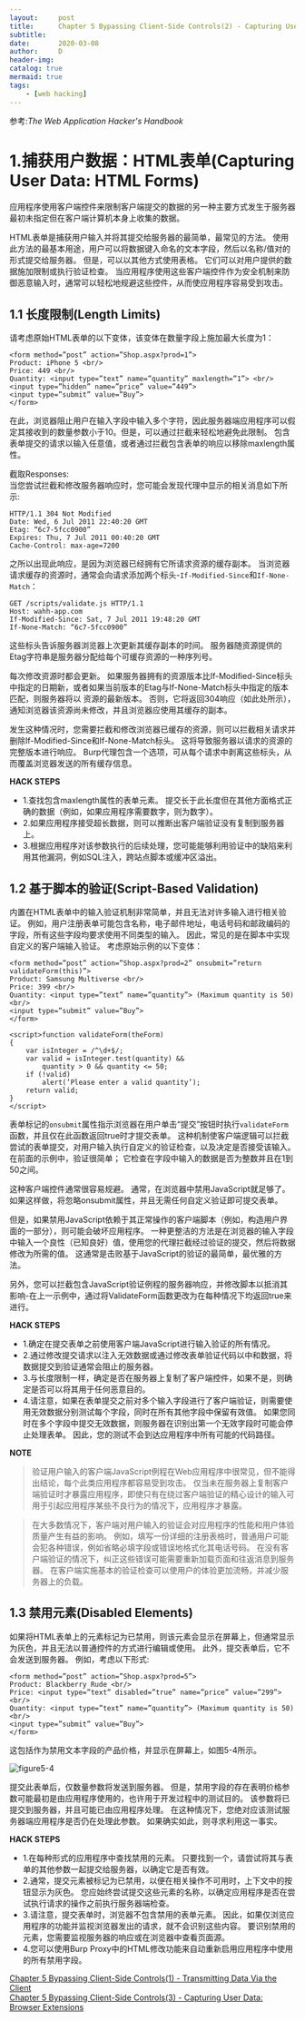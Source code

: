 ```yaml
---
layout:     post
title:      Chapter 5 Bypassing Client-Side Controls(2) - Capturing User Data:HTML Forms
subtitle:   
date:       2020-03-08
author:     D
header-img: 
catalog: true
mermaid: true
tags:
    - [web hacking]
---
```


参考:*The Web Application Hacker's Handbook* 

# 1.捕获用户数据：HTML表单(Capturing User Data: HTML Forms)

应用程序使用客户端控件来限制客户端提交的数据的另一种主要方式发生于服务器最初未指定但在客户端计算机本身上收集的数据。

HTML表单是捕获用户输入并将其提交给服务器的最简单，最常见的方法。 使用此方法的最基本用途，用户可以将数据键入命名的文本字段，然后以名称/值对的形式提交给服务器。 但是，可以以其他方式使用表格。 它们可以对用户提供的数据施加限制或执行验证检查。 当应用程序使用这些客户端控件作为安全机制来防御恶意输入时，通常可以轻松地规避这些控件，从而使应用程序容易受到攻击。

## 1.1 长度限制(Length Limits)

请考虑原始HTML表单的以下变体，该变体在数量字段上施加最大长度为1：
```
<form method=”post” action=”Shop.aspx?prod=1”>
Product: iPhone 5 <br/>
Price: 449 <br/>
Quantity: <input type=”text” name=”quantity” maxlength=”1”> <br/>
<input type=”hidden” name=”price” value=”449”>
<input type=”submit” value=”Buy”>
</form>
```
在此，浏览器阻止用户在输入字段中输入多个字符，因此服务器端应用程序可以假定其接收到的数量参数小于10。但是，可以通过拦截来轻松地避免此限制。 包含表单提交的请求以输入任意值，或者通过拦截包含表单的响应以移除maxlength属性。

截取Responses:<br>
当您尝试拦截和修改服务器响应时，您可能会发现代理中显示的相关消息如下所示:<br>
```
HTTP/1.1 304 Not Modified
Date: Wed, 6 Jul 2011 22:40:20 GMT
Etag: “6c7-5fcc0900”
Expires: Thu, 7 Jul 2011 00:40:20 GMT
Cache-Control: max-age=7200
```
之所以出现此响应，是因为浏览器已经拥有它所请求资源的缓存副本。 当浏览器请求缓存的资源时，通常会向请求添加两个标头-`If-Modified-Since`和`If-None-Match`：
```
GET /scripts/validate.js HTTP/1.1
Host: wahh-app.com
If-Modified-Since: Sat, 7 Jul 2011 19:48:20 GMT
If-None-Match: “6c7-5fcc0900”
```
这些标头告诉服务器浏览器上次更新其缓存副本的时间。 服务器随资源提供的Etag字符串是服务器分配给每个可缓存资源的一种序列号。

每次修改资源时都会更新。 如果服务器拥有的资源版本比If-Modified-Since标头中指定的日期新，或者如果当前版本的Etag与If-None-Match标头中指定的版本匹配，则服务器将以 资源的最新版本。 否则，它将返回304响应（如此处所示），通知浏览器该资源尚未修改，并且浏览器应使用其缓存的副本。

发生这种情况时，您需要拦截和修改浏览器已缓存的资源，则可以拦截相关请求并删除If-Modified-Since和If-None-Match标头。 这将导致服务器以请求的资源的完整版本进行响应。 Burp代理包含一个选项，可从每个请求中剥离这些标头，从而覆盖浏览器发送的所有缓存信息。

**HACK STEPS**
- 1.查找包含maxlength属性的表单元素。 提交长于此长度但在其他方面格式正确的数据（例如，如果应用程序需要数字，则为数字）。
- 2.如果应用程序接受超长数据，则可以推断出客户端验证没有复制到服务器上。
- 3.根据应用程序对该参数执行的后续处理，您可能能够利用验证中的缺陷来利用其他漏洞，例如SQL注入，跨站点脚本或缓冲区溢出。

## 1.2 基于脚本的验证(Script-Based Validation)

内置在HTML表单中的输入验证机制非常简单，并且无法对许多输入进行相关验证。 例如，用户注册表单可能包含名称，电子邮件地址，电话号码和邮政编码的字段，所有这些字段均要求使用不同类型的输入。 因此，常见的是在脚本中实现自定义的客户端输入验证。 考虑原始示例的以下变体：
```
<form method=”post” action=”Shop.aspx?prod=2” onsubmit=”return
validateForm(this)”>
Product: Samsung Multiverse <br/>
Price: 399 <br/>
Quantity: <input type=”text” name=”quantity”> (Maximum quantity is 50)
<br/>
<input type=”submit” value=”Buy”>
</form>

<script>function validateForm(theForm)
{
	var isInteger = /^\d+$/;
	var valid = isInteger.test(quantity) &&
		quantity > 0 && quantity <= 50;
	if (!valid)
		alert(’Please enter a valid quantity’);
	return valid;
}
</script>
```
表单标记的`onsubmit`属性指示浏览器在用户单击“提交”按钮时执行`validateForm`函数，并且仅在此函数返回true时才提交表单。 这种机制使客户端逻辑可以拦截尝试的表单提交，对用户输入执行自定义的验证检查，以及决定是否接受该输入。 在前面的示例中，验证很简单； 它检查在字段中输入的数据是否为整数并且在1到50之间。

这种客户端控件通常很容易规避。 通常，在浏览器中禁用JavaScript就足够了。 如果这样做，将忽略onsubmit属性，并且无需任何自定义验证即可提交表单。

但是，如果禁用JavaScript依赖于其正常操作的客户端脚本（例如，构造用户界面的一部分），则可能会破坏应用程序。 一种更整洁的方法是在浏览器的输入字段中输入一个良性（已知良好）值，使用您的代理拦截经过验证的提交，然后将数据修改为所需的值。 这通常是击败基于JavaScript的验证的最简单，最优雅的方法。

另外，您可以拦截包含JavaScript验证例程的服务器响应，并修改脚本以抵消其影响-在上一示例中，通过将ValidateForm函数更改为在每种情况下均返回true来进行。

**HACK STEPS**
- 1.确定在提交表单之前使用客户端JavaScript进行输入验证的所有情况。
- 2.通过修改提交请求以注入无效数据或通过修改表单验证代码以中和数据，将数据提交到验证通常会阻止的服务器。
- 3.与长度限制一样，确定是否在服务器上复制了客户端控件，如果不是，则确定是否可以将其用于任何恶意目的。
- 4.请注意，如果在表单提交之前对多个输入字段进行了客户端验证，则需要使用无效数据分别测试每个字段，同时在所有其他字段中保留有效值。 如果您同时在多个字段中提交无效数据，则服务器在识别出第一个无效字段时可能会停止处理表单。 因此，您的测试不会到达应用程序中所有可能的代码路径。

**NOTE**
>验证用户输入的客户端JavaScript例程在Web应用程序中很常见，但不能得出结论，每个此类应用程序都容易受到攻击。 仅当未在服务器上复制客户端验证时才暴露应用程序，即使只有在绕过客户端验证的精心设计的输入可用于引起应用程序某些不良行为的情况下，应用程序才暴露。

>在大多数情况下，客户端对用户输入的验证会对应用程序的性能和用户体验质量产生有益的影响。 例如，填写一份详细的注册表格时，普通用户可能会犯各种错误，例如省略必填字段或错误地格式化其电话号码。 在没有客户端验证的情况下，纠正这些错误可能需要重新加载页面和往返消息到服务器。 在客户端实施基本的验证检查可以使用户的体验更加流畅，并减少服务器上的负载。

## 1.3 禁用元素(Disabled Elements)

如果将HTML表单上的元素标记为已禁用，则该元素会显示在屏幕上，但通常显示为灰色，并且无法以普通控件的方式进行编辑或使用。 此外，提交表单后，它不会发送到服务器。 例如，考虑以下形式:
```
<form method=”post” action=”Shop.aspx?prod=5”>
Product: Blackberry Rude <br/>
Price: <input type=”text” disabled=”true” name=”price” value=”299”>
<br/>
Quantity: <input type=”text” name=”quantity”> (Maximum quantity is 50)
<br/>
<input type=”submit” value=”Buy”>
</form>
```
这包括作为禁用文本字段的产品价格，并显示在屏幕上，如图5-4所示。

![figure5-4](/img/web_hacking/twahh/figure5-4.jpg)

提交此表单后，仅数量参数将发送到服务器。 但是，禁用字段的存在表明价格参数可能最初是由应用程序使用的，也许用于开发过程中的测试目的。 该参数将已提交到服务器，并且可能已由应用程序处理。 在这种情况下，您绝对应该测试服务器端应用程序是否仍在处理此参数。 如果确实如此，则寻求利用这一事实。

**HACK STEPS**
- 1.在每种形式的应用程序中查找禁用的元素。 只要找到一个，请尝试将其与表单的其他参数一起提交给服务器，以确定它是否有效。
- 2.通常，提交元素被标记为已禁用，以便在相关操作不可用时，上下文中的按钮显示为灰色。 您应始终尝试提交这些元素的名称，以确定应用程序是否在尝试执行请求的操作之前执行服务器端检查。
- 3.请注意，提交表单时，浏览器不包含禁用的表单元素。 因此，如果仅浏览应用程序的功能并监视浏览器发出的请求，就不会识别这些内容。 要识别禁用的元素，您需要监视服务器的响应或在浏览器中查看页面源。
- 4.您可以使用Burp Proxy中的HTML修改功能来自动重新启用应用程序中使用的所有禁用字段。


[Chapter 5 Bypassing Client-Side Controls(1) - Transmitting Data Via the Client](https://dm116.github.io/2020/03/08/bypassing-client-side-controls/)<br>
[Chapter 5 Bypassing Client-Side Controls(3) - Capturing User Data: Browser Extensions](https://dm116.github.io/2020/03/08/bypassing-client-side-controls_3/)
